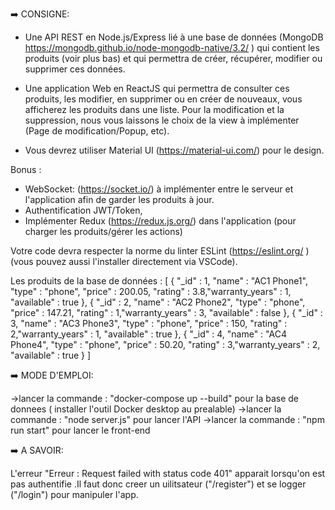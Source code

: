 
➡️ CONSIGNE:

- Une API REST en Node.js/Express lié à une base de données (MongoDB https://mongodb.github.io/node-mongodb-native/3.2/ ) qui contient les produits (voir plus bas) et qui permettra de créer, récupérer, modifier ou supprimer ces données.

- Une application Web en ReactJS qui permettra de consulter ces produits, les modifier, en supprimer ou en créer de nouveaux, vous afficherez les produits dans une liste. Pour la modification et la suppression, nous vous laissons le choix de la view à implémenter (Page de modification/Popup, etc).
 
- Vous devrez utiliser Material UI (https://material-ui.com/) pour le design.
 
Bonus :
- WebSocket: (https://socket.io/) à implémenter entre le serveur et l'application afin de garder les produits à jour.
- Authentification JWT/Token,
- Implémenter Redux (https://redux.js.org/) dans l'application (pour charger les produits/gérer les actions)
 
Votre code devra respecter la norme du linter ESLint (https://eslint.org/ ) (vous pouvez aussi l'installer directement via VSCode).

Les produits de la base de données : 
[
  { "_id" : 1, "name" : "AC1 Phone1", "type" : "phone", "price" : 200.05, "rating" : 3.8,"warranty_years" : 1, "available" : true },
  { "_id" : 2, "name" : "AC2 Phone2", "type" : "phone", "price" : 147.21, "rating" : 1,"warranty_years" : 3, "available" : false },
  { "_id" : 3, "name" : "AC3 Phone3", "type" : "phone", "price" : 150, "rating" : 2,"warranty_years" : 1, "available" : true },
  { "_id" : 4, "name" : "AC4 Phone4", "type" : "phone", "price" : 50.20, "rating" : 3,"warranty_years" : 2, "available" : true }
]


➡️ MODE D'EMPLOI:

->lancer la commande : "docker-compose up --build" pour la base de donnees ( installer l'outil Docker desktop au prealable)
->lancer la commande : "node server.js" pour lancer l'API 
->lancer la commande : "npm run start" pour lancer le front-end

➡️ A SAVOIR:

L'erreur "Erreur : Request failed with status code 401" apparait lorsqu'on est pas authentifie .Il faut donc creer un uilitsateur ("/register") et se logger ("/login") pour manipuler l'app.

